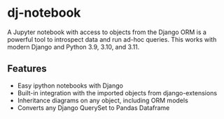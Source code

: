 # dj-notebook

A Jupyter notebook with access to objects from the Django ORM is a powerful tool to introspect data and run ad-hoc queries. This works with modern Django and Python 3.9, 3.10, and 3.11.

## Features

- Easy ipython notebooks with Django
- Built-in integration with the imported objects from django-extensions
- Inheritance diagrams on any object, including ORM models
- Converts any Django QuerySet to Pandas Dataframe
